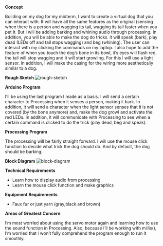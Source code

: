 **Concept**

  Building on my dog for my midterm, I want to create a virtual dog that you can interact with. It will have all the same 
features as the original (sensing when there is a person and wagging its tail, wagging its tail faster when you pet it. But I 
will be adding barking and whining audio through processing. In addition, you will be able to make the dog do tricks. It will 
speak (bark), play dead (LEDs off and tail stops wagging) and beg (whining). The user can interact with my clicking the 
commands on my laptop. I also hope to add the feature of when you touch the dog’s bone in its bowl, it’s eyes will flash red, 
the tail will stop wagging and it will start growling. For this I will use a light sensor. In addition, I will make the casing 
for the wiring more aesthetically similar to a dog. 

**Rough Sketch**
![rough-sketch](https://user-images.githubusercontent.com/50195134/69541117-da9b8d00-0fa1-11ea-9918-4f8653ca095b.jpg)

**Arduino Program**

  I’ll be using the last program I made as a basis. I will send a certain character to Processing when it senses a 
person, making it bark. In addition, it will send a character when the light sensor senses that it is not covered 
(by the bone anymore) and, make the dog growl and activate the red LEDs. In addition, it will communicate with Processing to 
see when a certain command is clicked to do the trick (play dead, beg and speak). 

**Processing Program**

  The processing will be fairly straight forward. I will use the mouse click function to decide what trick the dog should do. 
And by default, the dog should be barking. 

**Block Diagram**
![block-diagram](https://user-images.githubusercontent.com/50195134/69541136-e424f500-0fa1-11ea-954d-63acf7acb442.jpg)

**Technical Requirements**
* Learn how to display audio from processing
* Learn the mouse click function and make graphics

**Equipment Requirements**
* Faux fur or just yarn (gray,black and brown)

**Areas of Greatest Concern**

I’m most worried about using the servo motor again and learning how to use the sound function in Processing. Also, because 
I’ll be working with millis(), I’m worried that I won’t fully comprehend the program enough to run it smoothly. 
